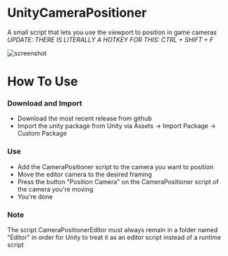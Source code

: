 # UnityCameraPositioner
A small script that lets you use the viewport to position in game cameras  
*UPDATE: THERE IS LITERALLY A HOTKEY FOR THIS: CTRL + SHIFT + F*

![screenshot](https://imgur.com/F6vCoQK.gif)

# How To Use
### Download and Import
* Download the most recent release from github
* Import the unity package from Unity via Assets -> Import Package -> Custom Package
    
### Use
* Add the CameraPositioner script to the camera you want to position
* Move the editor camera to the desired framing
* Press the button "Position Camera" on the CameraPositioner script of the camera you're moving
* You're done

### Note
The script CameraPositionerEditor must always remain in a folder named "Editor" in order for Unity to treat it as an editor script instead of a runtime script
